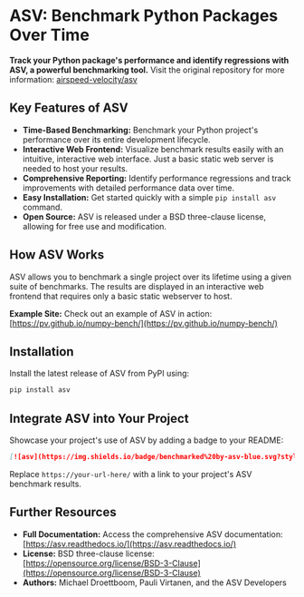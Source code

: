 # ASV: Benchmark Python Packages Over Time

**Track your Python package's performance and identify regressions with ASV, a powerful benchmarking tool.**  Visit the original repository for more information: [airspeed-velocity/asv](https://github.com/airspeed-velocity/asv)

## Key Features of ASV

*   **Time-Based Benchmarking:**  Benchmark your Python project's performance over its entire development lifecycle.
*   **Interactive Web Frontend:**  Visualize benchmark results easily with an intuitive, interactive web interface.  Just a basic static web server is needed to host your results.
*   **Comprehensive Reporting:**  Identify performance regressions and track improvements with detailed performance data over time.
*   **Easy Installation:**  Get started quickly with a simple `pip install asv` command.
*   **Open Source:**  ASV is released under a BSD three-clause license, allowing for free use and modification.

## How ASV Works

ASV allows you to benchmark a single project over its lifetime using a given suite of benchmarks. The results are displayed in an interactive web frontend that requires only a basic static webserver to host.

**Example Site:** Check out an example of ASV in action:  [https://pv.github.io/numpy-bench/](https://pv.github.io/numpy-bench/)

## Installation

Install the latest release of ASV from PyPI using:

```bash
pip install asv
```

## Integrate ASV into Your Project

Showcase your project's use of ASV by adding a badge to your README:

```markdown
[![asv](https://img.shields.io/badge/benchmarked%20by-asv-blue.svg?style=flat)](https://your-url-here/)
```

Replace `https://your-url-here/` with a link to your project's ASV benchmark results.

## Further Resources

*   **Full Documentation:**  Access the comprehensive ASV documentation: [https://asv.readthedocs.io/](https://asv.readthedocs.io/)
*   **License:**  BSD three-clause license: [https://opensource.org/license/BSD-3-Clause](https://opensource.org/license/BSD-3-Clause)
*   **Authors:** Michael Droettboom, Pauli Virtanen, and the ASV Developers
